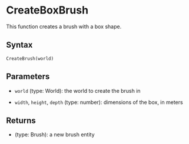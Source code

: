 # CreateBoxBrush

This function creates a brush with a box shape.

## Syntax

`CreateBrush(world)`

## Parameters

- `world` (type: World): the world to create the brush in

- `width`, `height`, `depth` (type: number): dimensions of the box, in meters

## Returns

- (type: Brush): a new brush entity